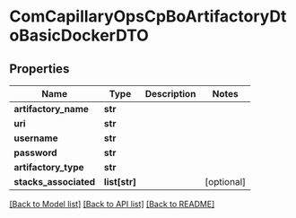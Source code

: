# ComCapillaryOpsCpBoArtifactoryDtoBasicDockerDTO

## Properties
Name | Type | Description | Notes
------------ | ------------- | ------------- | -------------
**artifactory_name** | **str** |  | 
**uri** | **str** |  | 
**username** | **str** |  | 
**password** | **str** |  | 
**artifactory_type** | **str** |  | 
**stacks_associated** | **list[str]** |  | [optional] 

[[Back to Model list]](../README.md#documentation-for-models) [[Back to API list]](../README.md#documentation-for-api-endpoints) [[Back to README]](../README.md)

